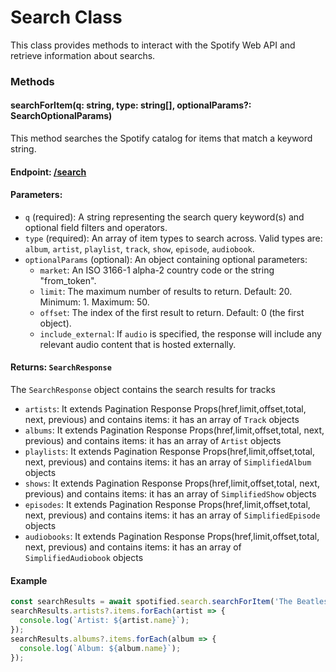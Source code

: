 # Search Class

This class provides methods to interact with the Spotify Web API and retrieve information about searchs.

### Methods

#### searchForItem(q: string, type: string[], optionalParams?: SearchOptionalParams)

This method searches the Spotify catalog for items that match a keyword string.

#### Endpoint:  [/search](https://developer.spotify.com/documentation/web-api/reference/search)

#### Parameters: 
- `q` (required): A string representing the search query keyword(s) and optional field filters and operators.
- `type` (required): An array of item types to search across. Valid types are: `album`, `artist`, `playlist`, `track`, `show`, `episode`, `audiobook`.
- `optionalParams` (optional): An object containing optional parameters:
  - `market`: An ISO 3166-1 alpha-2 country code or the string "from_token".
  - `limit`: The maximum number of results to return. Default: 20. Minimum: 1. Maximum: 50.
  - `offset`: The index of the first result to return. Default: 0 (the first object).
  - `include_external`: If `audio` is specified, the response will include any relevant audio content that is hosted externally.

#### Returns:  `SearchResponse`

The `SearchResponse` object contains the search results for tracks
- `artists`: It extends Pagination Response Props(href,limit,offset,total, next, previous) and contains items: it has an array of `Track` objects
- `albums`: It extends Pagination Response Props(href,limit,offset,total, next, previous) and contains items: it has an array of `Artist` objects
- `playlists`: It extends Pagination Response Props(href,limit,offset,total, next, previous) and contains items: it has an array of `SimplifiedAlbum` objects
- `shows`: It extends Pagination Response Props(href,limit,offset,total, next, previous) and contains items: it has an array of `SimplifiedShow` objects
- `episodes`: It extends Pagination Response Props(href,limit,offset,total, next, previous) and contains items: it has an array of `SimplifiedEpisode` objects
- `audiobooks`: It extends Pagination Response Props(href,limit,offset,total, next, previous) and contains items: it has an array of `SimplifiedAudiobook` objects

#### Example
```typescript
const searchResults = await spotified.search.searchForItem('The Beatles', ['artist', 'album'], { market: 'US', limit: 10 });
searchResults.artists?.items.forEach(artist => {
  console.log(`Artist: ${artist.name}`);
});
searchResults.albums?.items.forEach(album => {
  console.log(`Album: ${album.name}`);
});
```


